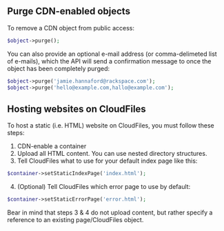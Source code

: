 ## Purge CDN-enabled objects

To remove a CDN object from public access:

```php
$object->purge();
```

You can also provide an optional e-mail address (or comma-delimeted list of e-mails), which the API will send a
confirmation message to once the object has been completely purged:

```php
$object->purge('jamie.hannaford@rackspace.com');
$object->purge('hello@example.com,hallo@example.com');
```

## Hosting websites on CloudFiles

To host a static (i.e. HTML) website on CloudFiles, you must follow these steps:

1. CDN-enable a container
2. Upload all HTML content. You can use nested directory structures.
3. Tell CloudFiles what to use for your default index page like this:

```php
$container->setStaticIndexPage('index.html');
```

4. (Optional) Tell CloudFiles which error page to use by default:

```php
$container->setStaticErrorPage('error.html');
```

Bear in mind that steps 3 & 4 do not upload content, but rather specify a reference to an existing page/CloudFiles object.